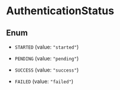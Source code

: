 

# AuthenticationStatus

## Enum


* `STARTED` (value: `"started"`)

* `PENDING` (value: `"pending"`)

* `SUCCESS` (value: `"success"`)

* `FAILED` (value: `"failed"`)



